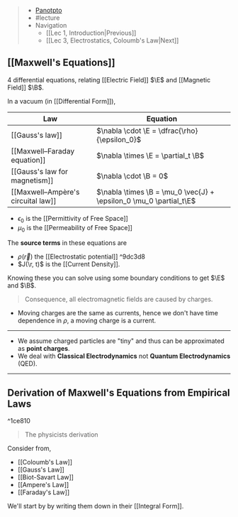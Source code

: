 > - [Panotpto](https://uniofbath.cloud.panopto.eu/Panopto/Pages/Viewer.aspx?id=64b72a9d-b5c5-401a-8e7c-acb501016cb6)
> - #lecture
> - Navigation
> 	- [[Lec 1, Introduction|Previous]]
>  	- [[Lec 3, Electrostatics, Coloumb's Law|Next]]


## [[Maxwell's Equations]]

4 differential equations, relating [[Electric Field]] $\E$ and [[Magnetic Field]] $\B$.

In a vacuum (in [[Differential Form]]),

| Law                           | Equation                                                           |
| ----------------------------- | ------------------------------------------------------------------ |
| [[Gauss's law]]               | $\nabla \cdot \E = \dfrac{\rho}{\epsilon_0}$                       |
| [[Maxwell–Faraday equation]]  | $\nabla \times \E = \partial_t \B$                                 |
| [[Gauss's law for magnetism]] | $\nabla \cdot \B = 0$                                              |
| [[Maxwell–Ampère's circuital law]]    | $\nabla \times \B = \mu_0 \vec{J} + \epsilon_0 \mu_0 \partial_t\E$ |

- $\epsilon_0$ is the [[Permittivity of Free Space]]
- $\mu_0$ is the [[Permeability of Free Space]]

The **source terms** in these equations are
- $\rho(\vec{r})$ the [[Electrostatic potential]] ^9dc3d8
- $J(\r, t)$ is the [[Current Density]].

Knowing these you can solve using some boundary conditions to get $\E$ and $\B$.

> Consequence, all electromagnetic fields are caused by charges.

- Moving charges are the same as currents, hence we don't have time dependence in $\rho$, a moving charge is a current.

---

- We assume charged particles are "tiny" and thus can be approximated as **point charges**.
- We deal with **Classical Electrodynamics** not **Quantum Electrodynamics** (QED).

---

## Derivation of Maxwell's Equations from Empirical Laws

^1ce810

> The physicists derivation

Consider from,

- [[Coloumb's Law]]
- [[Gauss's Law]]
- [[Biot-Savart Law]]
- [[Ampere's Law]]
- [[Faraday's Law]]

We'll start by by writing them down in their [[Integral Form]].
